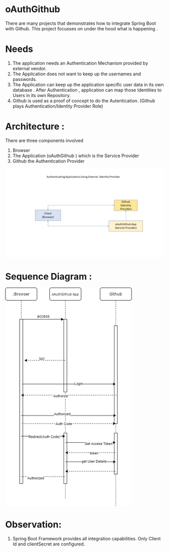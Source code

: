 

# oAuthGithub

There are many projects that demonstrates  how to integrate Spring Boot with Github. This project focusses on under the hood what is happening . 

# Needs

1. The application needs an Authentication Mechanism provided by external vendor.
2. The Application does not want to keep up the usernames and passwords.
3. The Application can keep up the application specific user data in its own database . After Authentication , application can map those Identities to Users in its own Repository.
4. Github is used as a proof of concept to do the Autentication. (Github plays Authentication/Identity Provider Role)


# Architecture :

There are three components involved

1. Browser
2. The Application (oAuthGithub ) which is the Service Provider
3. Github the Authentication Provider


![Screenshot](GitHubOAuth.jpg)

# Sequence Diagram : 
![Screenshot](Sequence_Diagram.jpg)

# Observation: 

1. Spring Boot Framework provides all integration capabilities. Only Client Id and clientSecret are configured.
